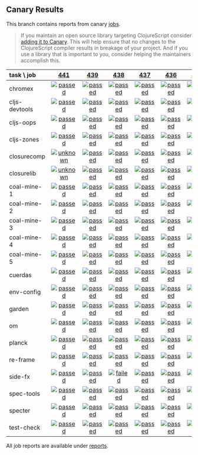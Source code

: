 ## Canary Results

This branch contains reports from canary [jobs](https://github.com/cljs-oss/canary/tree/jobs).

> If you maintain an open source library targeting ClojureScript consider [adding it to Canary](https://github.com/cljs-oss/canary/tree/master#how-to-participate). This will help ensure that no changes to the ClojureScript compiler results in breakage of your project. And if you use a library that is important to you, consider helping the maintainers accomplish this.

[//]: # (begin_overview_table)

| task \ job | <a href="reports/2018/06/24/job-000441-1.10.333-a7c0899" title="job #441 finished on 2018-06-24">441</a> | <a href="reports/2018/06/22/job-000439-1.10.329-359d34e" title="job #439 finished on 2018-06-22">439</a> | <a href="reports/2018/06/22/job-000438-1.10.326-3620434" title="job #438 finished on 2018-06-22">438</a> | <a href="reports/2018/06/22/job-000437-1.10.324-68ff249" title="job #437 finished on 2018-06-22">437</a> | <a href="reports/2018/06/21/job-000436-1.10.324-68ff249" title="job #436 finished on 2018-06-21">436</a> | <a href="reports/2018/06/20/job-000435-1.10.324-68ff249" title="job #435 finished on 2018-06-20">435</a> | <a href="reports/2018/06/19/job-000434-1.10.324-68ff249" title="job #434 finished on 2018-06-19">434</a> | <a href="reports/2018/06/18/job-000433-1.10.324-68ff249" title="job #433 finished on 2018-06-18">433</a> | <a href="reports/2018/06/17/job-000432-1.10.324-68ff249" title="job #432 finished on 2018-06-17">432</a> | <a href="reports/2018/06/17/job-000431-1.10.324-68ff249" title="job #431 finished on 2018-06-17">431</a> |
| :--- | :---: | :---: | :---: | :---: | :---: | :---: | :---: | :---: | :---: | :---: |
| chromex | <a href="reports/2018/06/24/job-000441-1.10.333-a7c0899#-chromex"><img title="passed" src="http://box.binaryage.com/s-passed.svg"><a> | <a href="reports/2018/06/22/job-000439-1.10.329-359d34e#-chromex"><img title="passed" src="http://box.binaryage.com/s-passed.svg"><a> | <a href="reports/2018/06/22/job-000438-1.10.326-3620434#-chromex"><img title="passed" src="http://box.binaryage.com/s-passed.svg"><a> | <a href="reports/2018/06/22/job-000437-1.10.324-68ff249#-chromex"><img title="passed" src="http://box.binaryage.com/s-passed.svg"><a> | <a href="reports/2018/06/21/job-000436-1.10.324-68ff249#-chromex"><img title="passed" src="http://box.binaryage.com/s-passed.svg"><a> | <a href="reports/2018/06/20/job-000435-1.10.324-68ff249#-chromex"><img title="passed" src="http://box.binaryage.com/s-passed.svg"><a> | <a href="reports/2018/06/19/job-000434-1.10.324-68ff249#-chromex"><img title="passed" src="http://box.binaryage.com/s-passed.svg"><a> | <a href="reports/2018/06/18/job-000433-1.10.324-68ff249#-chromex"><img title="passed" src="http://box.binaryage.com/s-passed.svg"><a> | <a href="reports/2018/06/17/job-000432-1.10.324-68ff249#-chromex"><img title="disabled" src="http://box.binaryage.com/s-disabled.svg"><a> | <a href="reports/2018/06/17/job-000431-1.10.324-68ff249#-chromex"><img title="passed" src="http://box.binaryage.com/s-passed.svg"><a> |
| cljs-devtools | <a href="reports/2018/06/24/job-000441-1.10.333-a7c0899#-cljs-devtools"><img title="passed" src="http://box.binaryage.com/s-passed.svg"><a> | <a href="reports/2018/06/22/job-000439-1.10.329-359d34e#-cljs-devtools"><img title="passed" src="http://box.binaryage.com/s-passed.svg"><a> | <a href="reports/2018/06/22/job-000438-1.10.326-3620434#-cljs-devtools"><img title="passed" src="http://box.binaryage.com/s-passed.svg"><a> | <a href="reports/2018/06/22/job-000437-1.10.324-68ff249#-cljs-devtools"><img title="passed" src="http://box.binaryage.com/s-passed.svg"><a> | <a href="reports/2018/06/21/job-000436-1.10.324-68ff249#-cljs-devtools"><img title="passed" src="http://box.binaryage.com/s-passed.svg"><a> | <a href="reports/2018/06/20/job-000435-1.10.324-68ff249#-cljs-devtools"><img title="passed" src="http://box.binaryage.com/s-passed.svg"><a> | <a href="reports/2018/06/19/job-000434-1.10.324-68ff249#-cljs-devtools"><img title="passed" src="http://box.binaryage.com/s-passed.svg"><a> | <a href="reports/2018/06/18/job-000433-1.10.324-68ff249#-cljs-devtools"><img title="passed" src="http://box.binaryage.com/s-passed.svg"><a> | <a href="reports/2018/06/17/job-000432-1.10.324-68ff249#-cljs-devtools"><img title="disabled" src="http://box.binaryage.com/s-disabled.svg"><a> | <a href="reports/2018/06/17/job-000431-1.10.324-68ff249#-cljs-devtools"><img title="passed" src="http://box.binaryage.com/s-passed.svg"><a> |
| cljs-oops | <a href="reports/2018/06/24/job-000441-1.10.333-a7c0899#-cljs-oops"><img title="passed" src="http://box.binaryage.com/s-passed.svg"><a> | <a href="reports/2018/06/22/job-000439-1.10.329-359d34e#-cljs-oops"><img title="passed" src="http://box.binaryage.com/s-passed.svg"><a> | <a href="reports/2018/06/22/job-000438-1.10.326-3620434#-cljs-oops"><img title="passed" src="http://box.binaryage.com/s-passed.svg"><a> | <a href="reports/2018/06/22/job-000437-1.10.324-68ff249#-cljs-oops"><img title="passed" src="http://box.binaryage.com/s-passed.svg"><a> | <a href="reports/2018/06/21/job-000436-1.10.324-68ff249#-cljs-oops"><img title="passed" src="http://box.binaryage.com/s-passed.svg"><a> | <a href="reports/2018/06/20/job-000435-1.10.324-68ff249#-cljs-oops"><img title="passed" src="http://box.binaryage.com/s-passed.svg"><a> | <a href="reports/2018/06/19/job-000434-1.10.324-68ff249#-cljs-oops"><img title="passed" src="http://box.binaryage.com/s-passed.svg"><a> | <a href="reports/2018/06/18/job-000433-1.10.324-68ff249#-cljs-oops"><img title="passed" src="http://box.binaryage.com/s-passed.svg"><a> | <a href="reports/2018/06/17/job-000432-1.10.324-68ff249#-cljs-oops"><img title="disabled" src="http://box.binaryage.com/s-disabled.svg"><a> | <a href="reports/2018/06/17/job-000431-1.10.324-68ff249#-cljs-oops"><img title="passed" src="http://box.binaryage.com/s-passed.svg"><a> |
| cljs-zones | <a href="reports/2018/06/24/job-000441-1.10.333-a7c0899#-cljs-zones"><img title="passed" src="http://box.binaryage.com/s-passed.svg"><a> | <a href="reports/2018/06/22/job-000439-1.10.329-359d34e#-cljs-zones"><img title="passed" src="http://box.binaryage.com/s-passed.svg"><a> | <a href="reports/2018/06/22/job-000438-1.10.326-3620434#-cljs-zones"><img title="passed" src="http://box.binaryage.com/s-passed.svg"><a> | <a href="reports/2018/06/22/job-000437-1.10.324-68ff249#-cljs-zones"><img title="passed" src="http://box.binaryage.com/s-passed.svg"><a> | <a href="reports/2018/06/21/job-000436-1.10.324-68ff249#-cljs-zones"><img title="passed" src="http://box.binaryage.com/s-passed.svg"><a> | <a href="reports/2018/06/20/job-000435-1.10.324-68ff249#-cljs-zones"><img title="passed" src="http://box.binaryage.com/s-passed.svg"><a> | <a href="reports/2018/06/19/job-000434-1.10.324-68ff249#-cljs-zones"><img title="passed" src="http://box.binaryage.com/s-passed.svg"><a> | <a href="reports/2018/06/18/job-000433-1.10.324-68ff249#-cljs-zones"><img title="passed" src="http://box.binaryage.com/s-passed.svg"><a> | <a href="reports/2018/06/17/job-000432-1.10.324-68ff249#-cljs-zones"><img title="disabled" src="http://box.binaryage.com/s-disabled.svg"><a> | <a href="reports/2018/06/17/job-000431-1.10.324-68ff249#-cljs-zones"><img title="passed" src="http://box.binaryage.com/s-passed.svg"><a> |
| closurecomp | <a href="reports/2018/06/24/job-000441-1.10.333-a7c0899#-closurecomp"><img title="unknown" src="http://box.binaryage.com/s-unknown.svg"><a> | <a href="reports/2018/06/22/job-000439-1.10.329-359d34e#-closurecomp"><img title="passed" src="http://box.binaryage.com/s-passed.svg"><a> | <a href="reports/2018/06/22/job-000438-1.10.326-3620434#-closurecomp"><img title="passed" src="http://box.binaryage.com/s-passed.svg"><a> | <a href="reports/2018/06/22/job-000437-1.10.324-68ff249#-closurecomp"><img title="passed" src="http://box.binaryage.com/s-passed.svg"><a> | <a href="reports/2018/06/21/job-000436-1.10.324-68ff249#-closurecomp"><img title="passed" src="http://box.binaryage.com/s-passed.svg"><a> | <a href="reports/2018/06/20/job-000435-1.10.324-68ff249#-closurecomp"><img title="passed" src="http://box.binaryage.com/s-passed.svg"><a> | <a href="reports/2018/06/19/job-000434-1.10.324-68ff249#-closurecomp"><img title="passed" src="http://box.binaryage.com/s-passed.svg"><a> | <a href="reports/2018/06/18/job-000433-1.10.324-68ff249#-closurecomp"><img title="passed" src="http://box.binaryage.com/s-passed.svg"><a> | <a href="reports/2018/06/17/job-000432-1.10.324-68ff249#-closurecomp"><img title="disabled" src="http://box.binaryage.com/s-disabled.svg"><a> | <a href="reports/2018/06/17/job-000431-1.10.324-68ff249#-closurecomp"><img title="passed" src="http://box.binaryage.com/s-passed.svg"><a> |
| closurelib | <a href="reports/2018/06/24/job-000441-1.10.333-a7c0899#-closurelib"><img title="unknown" src="http://box.binaryage.com/s-unknown.svg"><a> | <a href="reports/2018/06/22/job-000439-1.10.329-359d34e#-closurelib"><img title="passed" src="http://box.binaryage.com/s-passed.svg"><a> | <a href="reports/2018/06/22/job-000438-1.10.326-3620434#-closurelib"><img title="passed" src="http://box.binaryage.com/s-passed.svg"><a> | <a href="reports/2018/06/22/job-000437-1.10.324-68ff249#-closurelib"><img title="passed" src="http://box.binaryage.com/s-passed.svg"><a> | <a href="reports/2018/06/21/job-000436-1.10.324-68ff249#-closurelib"><img title="passed" src="http://box.binaryage.com/s-passed.svg"><a> | <a href="reports/2018/06/20/job-000435-1.10.324-68ff249#-closurelib"><img title="passed" src="http://box.binaryage.com/s-passed.svg"><a> | <a href="reports/2018/06/19/job-000434-1.10.324-68ff249#-closurelib"><img title="passed" src="http://box.binaryage.com/s-passed.svg"><a> | <a href="reports/2018/06/18/job-000433-1.10.324-68ff249#-closurelib"><img title="passed" src="http://box.binaryage.com/s-passed.svg"><a> | <a href="reports/2018/06/17/job-000432-1.10.324-68ff249#-closurelib"><img title="disabled" src="http://box.binaryage.com/s-disabled.svg"><a> | <a href="reports/2018/06/17/job-000431-1.10.324-68ff249#-closurelib"><img title="passed" src="http://box.binaryage.com/s-passed.svg"><a> |
| coal-mine-1 | <a href="reports/2018/06/24/job-000441-1.10.333-a7c0899#-coal-mine-1"><img title="passed" src="http://box.binaryage.com/s-passed.svg"><a> | <a href="reports/2018/06/22/job-000439-1.10.329-359d34e#-coal-mine-1"><img title="passed" src="http://box.binaryage.com/s-passed.svg"><a> | <a href="reports/2018/06/22/job-000438-1.10.326-3620434#-coal-mine-1"><img title="passed" src="http://box.binaryage.com/s-passed.svg"><a> | <a href="reports/2018/06/22/job-000437-1.10.324-68ff249#-coal-mine-1"><img title="passed" src="http://box.binaryage.com/s-passed.svg"><a> | <a href="reports/2018/06/21/job-000436-1.10.324-68ff249#-coal-mine-1"><img title="passed" src="http://box.binaryage.com/s-passed.svg"><a> | <a href="reports/2018/06/20/job-000435-1.10.324-68ff249#-coal-mine-1"><img title="passed" src="http://box.binaryage.com/s-passed.svg"><a> | <a href="reports/2018/06/19/job-000434-1.10.324-68ff249#-coal-mine-1"><img title="passed" src="http://box.binaryage.com/s-passed.svg"><a> | <a href="reports/2018/06/18/job-000433-1.10.324-68ff249#-coal-mine-1"><img title="passed" src="http://box.binaryage.com/s-passed.svg"><a> | <a href="reports/2018/06/17/job-000432-1.10.324-68ff249#-coal-mine-1"><img title="disabled" src="http://box.binaryage.com/s-disabled.svg"><a> | <a href="reports/2018/06/17/job-000431-1.10.324-68ff249#-coal-mine-1"><img title="passed" src="http://box.binaryage.com/s-passed.svg"><a> |
| coal-mine-2 | <a href="reports/2018/06/24/job-000441-1.10.333-a7c0899#-coal-mine-2"><img title="passed" src="http://box.binaryage.com/s-passed.svg"><a> | <a href="reports/2018/06/22/job-000439-1.10.329-359d34e#-coal-mine-2"><img title="passed" src="http://box.binaryage.com/s-passed.svg"><a> | <a href="reports/2018/06/22/job-000438-1.10.326-3620434#-coal-mine-2"><img title="passed" src="http://box.binaryage.com/s-passed.svg"><a> | <a href="reports/2018/06/22/job-000437-1.10.324-68ff249#-coal-mine-2"><img title="passed" src="http://box.binaryage.com/s-passed.svg"><a> | <a href="reports/2018/06/21/job-000436-1.10.324-68ff249#-coal-mine-2"><img title="passed" src="http://box.binaryage.com/s-passed.svg"><a> | <a href="reports/2018/06/20/job-000435-1.10.324-68ff249#-coal-mine-2"><img title="passed" src="http://box.binaryage.com/s-passed.svg"><a> | <a href="reports/2018/06/19/job-000434-1.10.324-68ff249#-coal-mine-2"><img title="passed" src="http://box.binaryage.com/s-passed.svg"><a> | <a href="reports/2018/06/18/job-000433-1.10.324-68ff249#-coal-mine-2"><img title="passed" src="http://box.binaryage.com/s-passed.svg"><a> | <a href="reports/2018/06/17/job-000432-1.10.324-68ff249#-coal-mine-2"><img title="disabled" src="http://box.binaryage.com/s-disabled.svg"><a> | <a href="reports/2018/06/17/job-000431-1.10.324-68ff249#-coal-mine-2"><img title="passed" src="http://box.binaryage.com/s-passed.svg"><a> |
| coal-mine-3 | <a href="reports/2018/06/24/job-000441-1.10.333-a7c0899#-coal-mine-3"><img title="passed" src="http://box.binaryage.com/s-passed.svg"><a> | <a href="reports/2018/06/22/job-000439-1.10.329-359d34e#-coal-mine-3"><img title="passed" src="http://box.binaryage.com/s-passed.svg"><a> | <a href="reports/2018/06/22/job-000438-1.10.326-3620434#-coal-mine-3"><img title="passed" src="http://box.binaryage.com/s-passed.svg"><a> | <a href="reports/2018/06/22/job-000437-1.10.324-68ff249#-coal-mine-3"><img title="passed" src="http://box.binaryage.com/s-passed.svg"><a> | <a href="reports/2018/06/21/job-000436-1.10.324-68ff249#-coal-mine-3"><img title="passed" src="http://box.binaryage.com/s-passed.svg"><a> | <a href="reports/2018/06/20/job-000435-1.10.324-68ff249#-coal-mine-3"><img title="passed" src="http://box.binaryage.com/s-passed.svg"><a> | <a href="reports/2018/06/19/job-000434-1.10.324-68ff249#-coal-mine-3"><img title="passed" src="http://box.binaryage.com/s-passed.svg"><a> | <a href="reports/2018/06/18/job-000433-1.10.324-68ff249#-coal-mine-3"><img title="passed" src="http://box.binaryage.com/s-passed.svg"><a> | <a href="reports/2018/06/17/job-000432-1.10.324-68ff249#-coal-mine-3"><img title="disabled" src="http://box.binaryage.com/s-disabled.svg"><a> | <a href="reports/2018/06/17/job-000431-1.10.324-68ff249#-coal-mine-3"><img title="passed" src="http://box.binaryage.com/s-passed.svg"><a> |
| coal-mine-4 | <a href="reports/2018/06/24/job-000441-1.10.333-a7c0899#-coal-mine-4"><img title="passed" src="http://box.binaryage.com/s-passed.svg"><a> | <a href="reports/2018/06/22/job-000439-1.10.329-359d34e#-coal-mine-4"><img title="passed" src="http://box.binaryage.com/s-passed.svg"><a> | <a href="reports/2018/06/22/job-000438-1.10.326-3620434#-coal-mine-4"><img title="passed" src="http://box.binaryage.com/s-passed.svg"><a> | <a href="reports/2018/06/22/job-000437-1.10.324-68ff249#-coal-mine-4"><img title="passed" src="http://box.binaryage.com/s-passed.svg"><a> | <a href="reports/2018/06/21/job-000436-1.10.324-68ff249#-coal-mine-4"><img title="passed" src="http://box.binaryage.com/s-passed.svg"><a> | <a href="reports/2018/06/20/job-000435-1.10.324-68ff249#-coal-mine-4"><img title="passed" src="http://box.binaryage.com/s-passed.svg"><a> | <a href="reports/2018/06/19/job-000434-1.10.324-68ff249#-coal-mine-4"><img title="passed" src="http://box.binaryage.com/s-passed.svg"><a> | <a href="reports/2018/06/18/job-000433-1.10.324-68ff249#-coal-mine-4"><img title="passed" src="http://box.binaryage.com/s-passed.svg"><a> | <a href="reports/2018/06/17/job-000432-1.10.324-68ff249#-coal-mine-4"><img title="disabled" src="http://box.binaryage.com/s-disabled.svg"><a> | <a href="reports/2018/06/17/job-000431-1.10.324-68ff249#-coal-mine-4"><img title="passed" src="http://box.binaryage.com/s-passed.svg"><a> |
| coal-mine-5 | <a href="reports/2018/06/24/job-000441-1.10.333-a7c0899#-coal-mine-5"><img title="passed" src="http://box.binaryage.com/s-passed.svg"><a> | <a href="reports/2018/06/22/job-000439-1.10.329-359d34e#-coal-mine-5"><img title="passed" src="http://box.binaryage.com/s-passed.svg"><a> | <a href="reports/2018/06/22/job-000438-1.10.326-3620434#-coal-mine-5"><img title="passed" src="http://box.binaryage.com/s-passed.svg"><a> | <a href="reports/2018/06/22/job-000437-1.10.324-68ff249#-coal-mine-5"><img title="passed" src="http://box.binaryage.com/s-passed.svg"><a> | <a href="reports/2018/06/21/job-000436-1.10.324-68ff249#-coal-mine-5"><img title="passed" src="http://box.binaryage.com/s-passed.svg"><a> | <a href="reports/2018/06/20/job-000435-1.10.324-68ff249#-coal-mine-5"><img title="passed" src="http://box.binaryage.com/s-passed.svg"><a> | <a href="reports/2018/06/19/job-000434-1.10.324-68ff249#-coal-mine-5"><img title="passed" src="http://box.binaryage.com/s-passed.svg"><a> | <a href="reports/2018/06/18/job-000433-1.10.324-68ff249#-coal-mine-5"><img title="passed" src="http://box.binaryage.com/s-passed.svg"><a> | <a href="reports/2018/06/17/job-000432-1.10.324-68ff249#-coal-mine-5"><img title="disabled" src="http://box.binaryage.com/s-disabled.svg"><a> | <a href="reports/2018/06/17/job-000431-1.10.324-68ff249#-coal-mine-5"><img title="passed" src="http://box.binaryage.com/s-passed.svg"><a> |
| cuerdas | <a href="reports/2018/06/24/job-000441-1.10.333-a7c0899#-cuerdas"><img title="passed" src="http://box.binaryage.com/s-passed.svg"><a> | <a href="reports/2018/06/22/job-000439-1.10.329-359d34e#-cuerdas"><img title="passed" src="http://box.binaryage.com/s-passed.svg"><a> | <a href="reports/2018/06/22/job-000438-1.10.326-3620434#-cuerdas"><img title="passed" src="http://box.binaryage.com/s-passed.svg"><a> | <a href="reports/2018/06/22/job-000437-1.10.324-68ff249#-cuerdas"><img title="passed" src="http://box.binaryage.com/s-passed.svg"><a> | <a href="reports/2018/06/21/job-000436-1.10.324-68ff249#-cuerdas"><img title="passed" src="http://box.binaryage.com/s-passed.svg"><a> | <a href="reports/2018/06/20/job-000435-1.10.324-68ff249#-cuerdas"><img title="passed" src="http://box.binaryage.com/s-passed.svg"><a> | <a href="reports/2018/06/19/job-000434-1.10.324-68ff249#-cuerdas"><img title="passed" src="http://box.binaryage.com/s-passed.svg"><a> | <a href="reports/2018/06/18/job-000433-1.10.324-68ff249#-cuerdas"><img title="passed" src="http://box.binaryage.com/s-passed.svg"><a> | <a href="reports/2018/06/17/job-000432-1.10.324-68ff249#-cuerdas"><img title="disabled" src="http://box.binaryage.com/s-disabled.svg"><a> | <a href="reports/2018/06/17/job-000431-1.10.324-68ff249#-cuerdas"><img title="passed" src="http://box.binaryage.com/s-passed.svg"><a> |
| env-config | <a href="reports/2018/06/24/job-000441-1.10.333-a7c0899#-env-config"><img title="passed" src="http://box.binaryage.com/s-passed.svg"><a> | <a href="reports/2018/06/22/job-000439-1.10.329-359d34e#-env-config"><img title="passed" src="http://box.binaryage.com/s-passed.svg"><a> | <a href="reports/2018/06/22/job-000438-1.10.326-3620434#-env-config"><img title="passed" src="http://box.binaryage.com/s-passed.svg"><a> | <a href="reports/2018/06/22/job-000437-1.10.324-68ff249#-env-config"><img title="passed" src="http://box.binaryage.com/s-passed.svg"><a> | <a href="reports/2018/06/21/job-000436-1.10.324-68ff249#-env-config"><img title="passed" src="http://box.binaryage.com/s-passed.svg"><a> | <a href="reports/2018/06/20/job-000435-1.10.324-68ff249#-env-config"><img title="passed" src="http://box.binaryage.com/s-passed.svg"><a> | <a href="reports/2018/06/19/job-000434-1.10.324-68ff249#-env-config"><img title="passed" src="http://box.binaryage.com/s-passed.svg"><a> | <a href="reports/2018/06/18/job-000433-1.10.324-68ff249#-env-config"><img title="passed" src="http://box.binaryage.com/s-passed.svg"><a> | <a href="reports/2018/06/17/job-000432-1.10.324-68ff249#-env-config"><img title="disabled" src="http://box.binaryage.com/s-disabled.svg"><a> | <a href="reports/2018/06/17/job-000431-1.10.324-68ff249#-env-config"><img title="passed" src="http://box.binaryage.com/s-passed.svg"><a> |
| garden | <a href="reports/2018/06/24/job-000441-1.10.333-a7c0899#-garden"><img title="passed" src="http://box.binaryage.com/s-passed.svg"><a> | <a href="reports/2018/06/22/job-000439-1.10.329-359d34e#-garden"><img title="passed" src="http://box.binaryage.com/s-passed.svg"><a> | <a href="reports/2018/06/22/job-000438-1.10.326-3620434#-garden"><img title="passed" src="http://box.binaryage.com/s-passed.svg"><a> | <a href="reports/2018/06/22/job-000437-1.10.324-68ff249#-garden"><img title="passed" src="http://box.binaryage.com/s-passed.svg"><a> | <a href="reports/2018/06/21/job-000436-1.10.324-68ff249#-garden"><img title="passed" src="http://box.binaryage.com/s-passed.svg"><a> | <a href="reports/2018/06/20/job-000435-1.10.324-68ff249#-garden"><img title="failed" src="http://box.binaryage.com/s-failed.svg"><a> | <a href="reports/2018/06/19/job-000434-1.10.324-68ff249#-garden"><img title="passed" src="http://box.binaryage.com/s-passed.svg"><a> | <a href="reports/2018/06/18/job-000433-1.10.324-68ff249#-garden"><img title="passed" src="http://box.binaryage.com/s-passed.svg"><a> | <a href="reports/2018/06/17/job-000432-1.10.324-68ff249#-garden"><img title="disabled" src="http://box.binaryage.com/s-disabled.svg"><a> | <a href="reports/2018/06/17/job-000431-1.10.324-68ff249#-garden"><img title="passed" src="http://box.binaryage.com/s-passed.svg"><a> |
| om | <a href="reports/2018/06/24/job-000441-1.10.333-a7c0899#-om"><img title="passed" src="http://box.binaryage.com/s-passed.svg"><a> | <a href="reports/2018/06/22/job-000439-1.10.329-359d34e#-om"><img title="passed" src="http://box.binaryage.com/s-passed.svg"><a> | <a href="reports/2018/06/22/job-000438-1.10.326-3620434#-om"><img title="passed" src="http://box.binaryage.com/s-passed.svg"><a> | <a href="reports/2018/06/22/job-000437-1.10.324-68ff249#-om"><img title="passed" src="http://box.binaryage.com/s-passed.svg"><a> | <a href="reports/2018/06/21/job-000436-1.10.324-68ff249#-om"><img title="passed" src="http://box.binaryage.com/s-passed.svg"><a> | <a href="reports/2018/06/20/job-000435-1.10.324-68ff249#-om"><img title="passed" src="http://box.binaryage.com/s-passed.svg"><a> | <a href="reports/2018/06/19/job-000434-1.10.324-68ff249#-om"><img title="failed" src="http://box.binaryage.com/s-failed.svg"><a> | <a href="reports/2018/06/18/job-000433-1.10.324-68ff249#-om"><img title="passed" src="http://box.binaryage.com/s-passed.svg"><a> | <a href="reports/2018/06/17/job-000432-1.10.324-68ff249#-om"><img title="disabled" src="http://box.binaryage.com/s-disabled.svg"><a> | <a href="reports/2018/06/17/job-000431-1.10.324-68ff249#-om"><img title="passed" src="http://box.binaryage.com/s-passed.svg"><a> |
| planck | <a href="reports/2018/06/24/job-000441-1.10.333-a7c0899#-planck"><img title="passed" src="http://box.binaryage.com/s-passed.svg"><a> | <a href="reports/2018/06/22/job-000439-1.10.329-359d34e#-planck"><img title="passed" src="http://box.binaryage.com/s-passed.svg"><a> | <a href="reports/2018/06/22/job-000438-1.10.326-3620434#-planck"><img title="passed" src="http://box.binaryage.com/s-passed.svg"><a> | <a href="reports/2018/06/22/job-000437-1.10.324-68ff249#-planck"><img title="passed" src="http://box.binaryage.com/s-passed.svg"><a> | <a href="reports/2018/06/21/job-000436-1.10.324-68ff249#-planck"><img title="passed" src="http://box.binaryage.com/s-passed.svg"><a> | <a href="reports/2018/06/20/job-000435-1.10.324-68ff249#-planck"><img title="passed" src="http://box.binaryage.com/s-passed.svg"><a> | <a href="reports/2018/06/19/job-000434-1.10.324-68ff249#-planck"><img title="passed" src="http://box.binaryage.com/s-passed.svg"><a> | <a href="reports/2018/06/18/job-000433-1.10.324-68ff249#-planck"><img title="passed" src="http://box.binaryage.com/s-passed.svg"><a> | <a href="reports/2018/06/17/job-000432-1.10.324-68ff249#-planck"><img title="disabled" src="http://box.binaryage.com/s-disabled.svg"><a> | <a href="reports/2018/06/17/job-000431-1.10.324-68ff249#-planck"><img title="passed" src="http://box.binaryage.com/s-passed.svg"><a> |
| re-frame | <a href="reports/2018/06/24/job-000441-1.10.333-a7c0899#-re-frame"><img title="passed" src="http://box.binaryage.com/s-passed.svg"><a> | <a href="reports/2018/06/22/job-000439-1.10.329-359d34e#-re-frame"><img title="passed" src="http://box.binaryage.com/s-passed.svg"><a> | <a href="reports/2018/06/22/job-000438-1.10.326-3620434#-re-frame"><img title="passed" src="http://box.binaryage.com/s-passed.svg"><a> | <a href="reports/2018/06/22/job-000437-1.10.324-68ff249#-re-frame"><img title="passed" src="http://box.binaryage.com/s-passed.svg"><a> | <a href="reports/2018/06/21/job-000436-1.10.324-68ff249#-re-frame"><img title="passed" src="http://box.binaryage.com/s-passed.svg"><a> | <a href="reports/2018/06/20/job-000435-1.10.324-68ff249#-re-frame"><img title="failed" src="http://box.binaryage.com/s-failed.svg"><a> | <a href="reports/2018/06/19/job-000434-1.10.324-68ff249#-re-frame"><img title="passed" src="http://box.binaryage.com/s-passed.svg"><a> | <a href="reports/2018/06/18/job-000433-1.10.324-68ff249#-re-frame"><img title="passed" src="http://box.binaryage.com/s-passed.svg"><a> | <a href="reports/2018/06/17/job-000432-1.10.324-68ff249#-re-frame"><img title="passed" src="http://box.binaryage.com/s-passed.svg"><a> | <a href="reports/2018/06/17/job-000431-1.10.324-68ff249#-re-frame"><img title="missing" src="http://box.binaryage.com/s-missing.svg"><a> |
| side-fx | <a href="reports/2018/06/24/job-000441-1.10.333-a7c0899#-side-fx"><img title="passed" src="http://box.binaryage.com/s-passed.svg"><a> | <a href="reports/2018/06/22/job-000439-1.10.329-359d34e#-side-fx"><img title="passed" src="http://box.binaryage.com/s-passed.svg"><a> | <a href="reports/2018/06/22/job-000438-1.10.326-3620434#-side-fx"><img title="failed" src="http://box.binaryage.com/s-failed.svg"><a> | <a href="reports/2018/06/22/job-000437-1.10.324-68ff249#-side-fx"><img title="passed" src="http://box.binaryage.com/s-passed.svg"><a> | <a href="reports/2018/06/21/job-000436-1.10.324-68ff249#-side-fx"><img title="passed" src="http://box.binaryage.com/s-passed.svg"><a> | <a href="reports/2018/06/20/job-000435-1.10.324-68ff249#-side-fx"><img title="passed" src="http://box.binaryage.com/s-passed.svg"><a> | <a href="reports/2018/06/19/job-000434-1.10.324-68ff249#-side-fx"><img title="passed" src="http://box.binaryage.com/s-passed.svg"><a> | <a href="reports/2018/06/18/job-000433-1.10.324-68ff249#-side-fx"><img title="passed" src="http://box.binaryage.com/s-passed.svg"><a> | <a href="reports/2018/06/17/job-000432-1.10.324-68ff249#-side-fx"><img title="disabled" src="http://box.binaryage.com/s-disabled.svg"><a> | <a href="reports/2018/06/17/job-000431-1.10.324-68ff249#-side-fx"><img title="passed" src="http://box.binaryage.com/s-passed.svg"><a> |
| spec-tools | <a href="reports/2018/06/24/job-000441-1.10.333-a7c0899#-spec-tools"><img title="passed" src="http://box.binaryage.com/s-passed.svg"><a> | <a href="reports/2018/06/22/job-000439-1.10.329-359d34e#-spec-tools"><img title="passed" src="http://box.binaryage.com/s-passed.svg"><a> | <a href="reports/2018/06/22/job-000438-1.10.326-3620434#-spec-tools"><img title="passed" src="http://box.binaryage.com/s-passed.svg"><a> | <a href="reports/2018/06/22/job-000437-1.10.324-68ff249#-spec-tools"><img title="passed" src="http://box.binaryage.com/s-passed.svg"><a> | <a href="reports/2018/06/21/job-000436-1.10.324-68ff249#-spec-tools"><img title="passed" src="http://box.binaryage.com/s-passed.svg"><a> | <a href="reports/2018/06/20/job-000435-1.10.324-68ff249#-spec-tools"><img title="failed" src="http://box.binaryage.com/s-failed.svg"><a> | <a href="reports/2018/06/19/job-000434-1.10.324-68ff249#-spec-tools"><img title="passed" src="http://box.binaryage.com/s-passed.svg"><a> | <a href="reports/2018/06/18/job-000433-1.10.324-68ff249#-spec-tools"><img title="passed" src="http://box.binaryage.com/s-passed.svg"><a> | <a href="reports/2018/06/17/job-000432-1.10.324-68ff249#-spec-tools"><img title="disabled" src="http://box.binaryage.com/s-disabled.svg"><a> | <a href="reports/2018/06/17/job-000431-1.10.324-68ff249#-spec-tools"><img title="passed" src="http://box.binaryage.com/s-passed.svg"><a> |
| specter | <a href="reports/2018/06/24/job-000441-1.10.333-a7c0899#-specter"><img title="passed" src="http://box.binaryage.com/s-passed.svg"><a> | <a href="reports/2018/06/22/job-000439-1.10.329-359d34e#-specter"><img title="passed" src="http://box.binaryage.com/s-passed.svg"><a> | <a href="reports/2018/06/22/job-000438-1.10.326-3620434#-specter"><img title="passed" src="http://box.binaryage.com/s-passed.svg"><a> | <a href="reports/2018/06/22/job-000437-1.10.324-68ff249#-specter"><img title="passed" src="http://box.binaryage.com/s-passed.svg"><a> | <a href="reports/2018/06/21/job-000436-1.10.324-68ff249#-specter"><img title="passed" src="http://box.binaryage.com/s-passed.svg"><a> | <a href="reports/2018/06/20/job-000435-1.10.324-68ff249#-specter"><img title="failed" src="http://box.binaryage.com/s-failed.svg"><a> | <a href="reports/2018/06/19/job-000434-1.10.324-68ff249#-specter"><img title="passed" src="http://box.binaryage.com/s-passed.svg"><a> | <a href="reports/2018/06/18/job-000433-1.10.324-68ff249#-specter"><img title="passed" src="http://box.binaryage.com/s-passed.svg"><a> | <a href="reports/2018/06/17/job-000432-1.10.324-68ff249#-specter"><img title="disabled" src="http://box.binaryage.com/s-disabled.svg"><a> | <a href="reports/2018/06/17/job-000431-1.10.324-68ff249#-specter"><img title="passed" src="http://box.binaryage.com/s-passed.svg"><a> |
| test-check | <a href="reports/2018/06/24/job-000441-1.10.333-a7c0899#-test-check"><img title="passed" src="http://box.binaryage.com/s-passed.svg"><a> | <a href="reports/2018/06/22/job-000439-1.10.329-359d34e#-test-check"><img title="passed" src="http://box.binaryage.com/s-passed.svg"><a> | <a href="reports/2018/06/22/job-000438-1.10.326-3620434#-test-check"><img title="passed" src="http://box.binaryage.com/s-passed.svg"><a> | <a href="reports/2018/06/22/job-000437-1.10.324-68ff249#-test-check"><img title="passed" src="http://box.binaryage.com/s-passed.svg"><a> | <a href="reports/2018/06/21/job-000436-1.10.324-68ff249#-test-check"><img title="passed" src="http://box.binaryage.com/s-passed.svg"><a> | <a href="reports/2018/06/20/job-000435-1.10.324-68ff249#-test-check"><img title="passed" src="http://box.binaryage.com/s-passed.svg"><a> | <a href="reports/2018/06/19/job-000434-1.10.324-68ff249#-test-check"><img title="passed" src="http://box.binaryage.com/s-passed.svg"><a> | <a href="reports/2018/06/18/job-000433-1.10.324-68ff249#-test-check"><img title="passed" src="http://box.binaryage.com/s-passed.svg"><a> | <a href="reports/2018/06/17/job-000432-1.10.324-68ff249#-test-check"><img title="disabled" src="http://box.binaryage.com/s-disabled.svg"><a> | <a href="reports/2018/06/17/job-000431-1.10.324-68ff249#-test-check"><img title="passed" src="http://box.binaryage.com/s-passed.svg"><a> |

[//]: # (end_overview_table)

All job reports are available under [reports](reports).
